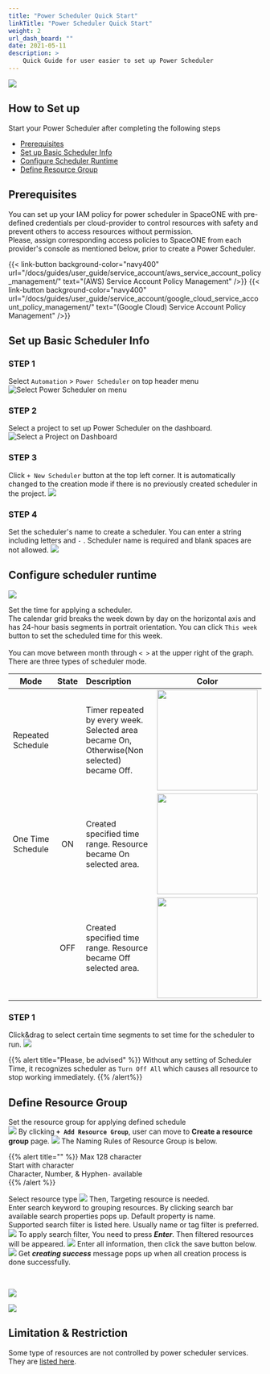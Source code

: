 ```yaml
---
title: "Power Scheduler Quick Start"
linkTitle: "Power Scheduler Quick Start"
weight: 2
url_dash_board: "" 
date: 2021-05-11
description: >
    Quick Guide for user easier to set up Power Scheduler
---
```


![](/docs/guides/user_guide/gettingstart/power/ps1.png)

## How to Set up
Start your Power Scheduler after completing the following steps
* [Prerequisites](#prerequisites)
* [Set up Basic Scheduler Info](#set-up-basic-scheduler-info)
* [Configure Scheduler Runtime](#configure-scheduler-runtime)
* [Define Resource Group](#define-resource-group)

## Prerequisites
You can set up your IAM policy for power scheduler in SpaceONE with pre-defined credentials per cloud-provider to control resources with safety and prevent others to access resources without permission.<br>
Please, assign corresponding access policies to SpaceONE from each provider's console as mentioned below, prior to create a Power Scheduler.

{{< link-button background-color="navy400" url="/docs/guides/user_guide/service_account/aws_service_account_policy_management/" text="(AWS) Service Account Policy Management" />}}
{{< link-button background-color="navy400" url="/docs/guides/user_guide/service_account/google_cloud_service_account_policy_management/" text="(Google Cloud) Service Account Policy Management" />}}

## Set up Basic Scheduler Info

### STEP 1
Select `Automation` &gt; `Power Scheduler` on top header menu 
![Select Power Scheduler on menu](/docs/guides/user_guide/gettingstart/power/ps2.png)

### STEP 2
Select a project to set up Power Scheduler on the dashboard. 
![Select a Project on Dashboard](/docs/guides/user_guide/gettingstart/power/ps3.png)

### STEP 3
Click `+ New Scheduler`  button at the top left corner. It is automatically changed to the creation mode if there is no previously created scheduler in the project.
![](/docs/guides/user_guide/gettingstart/power/ps4.png)

### STEP 4
Set the scheduler's name to create a scheduler. You can enter a string including letters and  `-` . Scheduler name is required and blank spaces are not allowed.
![](/docs/guides/user_guide/gettingstart/power/ps5.png)

## Configure scheduler runtime
![](/docs/guides/user_guide/gettingstart/power/ps6.png)

Set the time for applying a scheduler.<br>
The calendar grid breaks the week down by day on the horizontal axis and has 24-hour basis segments in portrait orientation.  You can click `This week` button to set the scheduled time for this week.<br>  
You can move between month through  `< >` at the upper right of the graph.<br>
There are three types of scheduler mode.<br>

|  Mode | State | Description | Color |
| :-----: | :-----: | :---- | :---: |
| Repeated Schedule |  | Timer repeated by every week. Selected area became On, Otherwise\(Non selected\) became Off. | <img src="/docs/guides/user_guide/gettingstart/power/ps7.png" width="200px"> |
| One Time Schedule | ON | Created specified time range. Resource became On selected area. | <img src="/docs/guides/user_guide/gettingstart/power/ps8.png" width="200px"> |
|  | OFF | Created specified time range. Resource became Off selected area. | <img src="/docs/guides/user_guide/gettingstart/power/ps9.png" width="200px"> |



### STEP 1
Click&drag to select certain time segments to set time for the scheduler to run.
![](/docs/guides/user_guide/gettingstart/power/ps10.png)

{{% alert title="Please, be advised" %}}
Without any setting of Scheduler Time, it recognizes scheduler as `Turn Off All` which causes all resource to stop working immediately.
{{% /alert%}}

## Define Resource Group
Set the resource group for applying defined schedule  
![](/docs/guides/user_guide/gettingstart/power/ps11.png)
By clicking **`+ Add Resource Group`**, user can move to **Create a resource group** page. 
![](/docs/guides/user_guide/gettingstart/power/ps12.png)
The Naming Rules of Resource Group is below.

{{% alert title="" %}}
Max 128 character <br>
Start with character <br>
Character, Number, & Hyphen`-`  available <br> 
{{% /alert %}}

Select resource type
![](/docs/guides/user_guide/gettingstart/power/ps13.png)
Then, Targeting resource is needed.<br>
Enter search keyword to grouping resources. By clicking search bar available search properties pops up. Default property is name.<br>
Supported search filter is listed here. Usually name or tag filter is preferred.
![](/docs/guides/user_guide/gettingstart/power/ps14.png)
To apply search filter, You need to press _**Enter**_. Then filtered resources will be appeared. 
![](/docs/guides/user_guide/gettingstart/power/ps15.png)
Enter all information, then click the save button below. 
![](/docs/guides/user_guide/gettingstart/power/ps16.png)
Get _**creating success**_ message pops up when all creation process is done successfully. 



<br>

![](/docs/guides/user_guide/gettingstart/power/ps17.png)

![](/docs/guides/user_guide/gettingstart/power//ps18.png)

## Limitation & Restriction

Some type of resources are not controlled by power scheduler services. They are [listed here](/docs/guides/user_guide/automation/power_scheduler/#limitation-and-restrictions).

